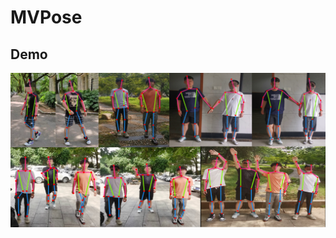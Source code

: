 # MVPose

## Demo

![multi-persons demo](https://github.com/csu-eis/MVPose/blob/main/imgs/multi_persons_demo1.png)

